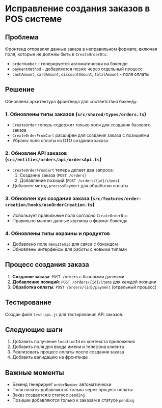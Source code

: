 # Исправление создания заказов в POS системе

## Проблема
Фронтенд отправлял данные заказа в неправильном формате, включая поля, которые не должны быть в `CreateOrderDto`:
- `orderNumber` - генерируется автоматически на бэкенде
- `paymentMethod` - добавляется позже через отдельный процесс
- `cashAmount`, `cardAmount`, `discountAmount`, `totalAmount` - поля оплаты

## Решение
Обновлена архитектура фронтенда для соответствия бэкенду:

### 1. Обновлены типы заказов (`src/shared/types/orders.ts`)
- `CreateOrder` теперь содержит только поля для создания базового заказа
- `CreateOrderFromCart` расширен для создания заказа с позициями
- Убраны поля оплаты из DTO создания заказа

### 2. Обновлен API заказов (`src/entities/orders/api/ordersApi.ts`)
- `createOrderFromCart` теперь делает два запроса:
  1. Создание заказа (`POST /orders`)
  2. Добавление позиций (`POST /orders/{id}/items`)
- Добавлен метод `processPayment` для обработки оплаты

### 3. Обновлен хук создания заказа (`src/features/order-creation/hooks/useOrderCreation.ts`)
- Использует правильные поля согласно `CreateOrderDto`
- Правильно маппит данные корзины в формат бэкенда

### 4. Обновлены типы корзины и продуктов
- Добавлено поле `menuItemId` для связи с бэкендом
- Обновлены интерфейсы для работы с новыми типами

## Процесс создания заказа
1. **Создание заказа**: `POST /orders` с базовыми данными
2. **Добавление позиций**: `POST /orders/{id}/items` для каждой позиции
3. **Обработка оплаты**: `POST /orders/{id}/payment` (отдельный процесс)

## Тестирование
Создан файл `test-api.js` для тестирования API заказов.

## Следующие шаги
1. Добавить получение `locationId` из контекста приложения
2. Добавить поля для ввода имени и телефона клиента
3. Реализовать процесс оплаты после создания заказа
4. Добавить валидацию на фронтенде

## Важные моменты
- Бэкенд генерирует `orderNumber` автоматически
- Поля оплаты добавляются только через процесс оплаты
- Заказ создается в статусе `pending`
- Позиции добавляются только к заказам в статусе `pending`
